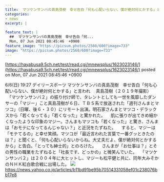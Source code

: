 ```yaml
---
title:  マツケンサンバの真島茂樹　幸せ告白「何も心配いらない、僕が絶対何とかする」と言われ  
categories:
- news
excerpt: |
  
feature_text: |
  ##  マツケンサンバの真島茂樹　幸せ告白「何...
  Mon, 07 Jun 2021 08:45:46  +0900
feature_image: "https://picsum.photos/2560/600?image=733"
image: "https://picsum.photos/2560/600?image=733"
---
```


[https://hayabusa9.5ch.net/test/read.cgi/mnewsplus/1623023146/](https://hayabusa9.5ch.net/test/read.cgi/mnewsplus/1623023146/)
posted on Mon, 07 Jun 2021 08:45:46  +0900

<!--more-->

6/6(日) 19:27 デイリースポーツ マツケンサンバの真島茂樹　幸せ告白「何も心配いらない、僕が絶対何とかする」と言われ 　真島茂樹（２０１９年撮影） 　「マツケンサンバ２」の振り付け師で、タレントとしても一世を風靡したダンサーの「マジー」こと真島茂樹が６日、ＴＢＳ系で放送された「週刊さんまとマツコ」（日曜、後６・３０）にリモート出演。明石家さんまとマツコ・デラックスから「若くなってる」「若くなった」と驚かれた。 　肌に張りが出てきめ細かくなったような印象のマジー。さんまもマツコも「若くなった」と驚き、さんまは「おモテになってるんじゃない？」と近況をたずねた。 　すると、マジーは「モテてるの」と幸せ笑顔。マツコが「最近言われた言葉で一番グッときたのは？」と聞くと、「何も心配いらないからね。大丈夫だよ、僕が絶対何とかするから」と告白。「とっても紳士的」とのろけた。 　さんまが「お仕事は？」とその男性の職業をたずねると「社長です、どっかの」と微笑んでいた。 　「マツケンサンバ２」は２００４年に大ヒットし、マジーも松平健と共に、同年大みそかのＮＨＫ紅白歌合戦に出場した。 ![](https://amd-pctr.c.yimg.jp/r/iwiz-amd/20210606-00000149-dal-000-6-view.jpg) https://news.yahoo.co.jp/articles/b11bd91be95b70514331058ef01c238076bb17e8
